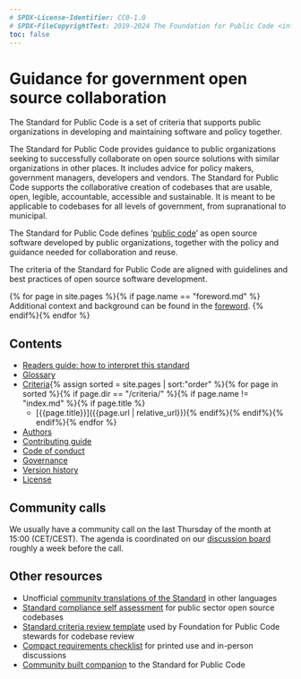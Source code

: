 ```yaml
---
# SPDX-License-Identifier: CC0-1.0
# SPDX-FileCopyrightText: 2019-2024 The Foundation for Public Code <info@publiccode.net>, https://standard.publiccode.net/AUTHORS
toc: false
---
```

# Guidance for government open source collaboration

The Standard for Public Code is a set of criteria that supports public organizations in developing and maintaining software and policy together.

The Standard for Public Code provides guidance to public organizations seeking to successfully collaborate on open source solutions with similar organizations in other places.
It includes advice for policy makers, government managers, developers and vendors.
The Standard for Public Code supports the collaborative creation of codebases that are usable, open, legible, accountable, accessible and sustainable.
It is meant to be applicable to codebases for all levels of government, from supranational to municipal.

The Standard for Public Code defines ‘[public code](glossary.md#public-code)’ as open source software developed by public organizations, together with the policy and guidance needed for collaboration and reuse.

The criteria of the Standard for Public Code are aligned with guidelines and best practices of open source software development.

{% for page in site.pages %}{% if page.name == "foreword.md" %}
Additional context and background can be found in the [foreword](foreword.md).
{% endif%}{% endfor %}

## Contents

* [Readers guide: how to interpret this standard](readers-guide.md)
* [Glossary](glossary.md)
* [Criteria](criteria/){% assign sorted = site.pages |  sort:"order" %}{% for page in sorted %}{% if page.dir == "/criteria/" %}{% if page.name != "index.md" %}{% if page.title %}
  * [{{page.title}}]({{page.url | relative_url}}){% endif%}{% endif%}{% endif%}{% endfor %}
* [Authors](AUTHORS.md)
* [Contributing guide](CONTRIBUTING.md)
* [Code of conduct](CODE_OF_CONDUCT.md)
* [Governance](GOVERNANCE.md)
* [Version history](RELEASE_NOTES.md)
* [License](license.html)

## Community calls

We usually have a community call on the last Thursday of the month at 15:00 (CET/CEST).
The agenda is coordinated on our [discussion board](https://github.com/standard-for-public-code/standard-for-public-code/discussions/categories/community-calls) roughly a week before the call.

## Other resources

* Unofficial [community translations of the Standard](https://translations.standardforpubliccode.org/) in other languages
* [Standard compliance self assessment](https://publiccodenet.github.io/assessment-eligibility/) for public sector open source codebases
* [Standard criteria review template](/docs/review-template.html) used by Foundation for Public Code stewards for codebase review
* [Compact requirements checklist](https://github.com/standard-for-public-code/standard-for-public-code/releases/download/0.8.0/standard-checklist-0.8.0.pdf) for printed use and in-person discussions
* [Community built companion](https://standard-for-public-code.github.io/community-implementation-guide-standard/) to the Standard for Public Code
